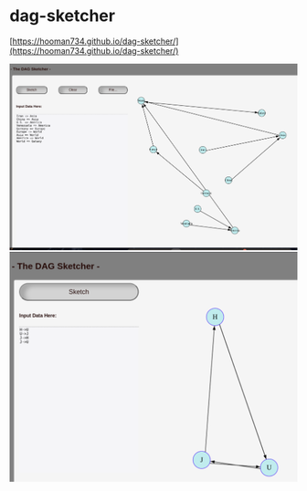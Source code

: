 # dag-sketcher
[https://hooman734.github.io/dag-sketcher/](https://hooman734.github.io/dag-sketcher/)

![alt sample screenshot](https://github.com/hooman734/dag-sketcher/blob/main/screenshot/scr02.png?raw=true)
![alt sample screenshot](https://github.com/hooman734/dag-sketcher/blob/main/screenshot/scr01.png?raw=true)